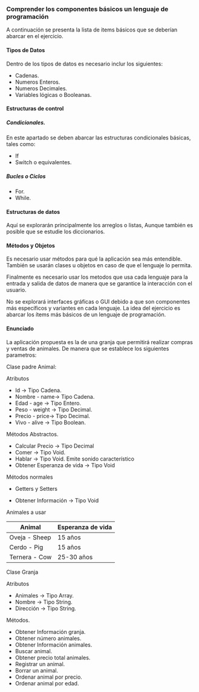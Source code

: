 ### Comprender los componentes básicos un lenguaje de programación

A continuación se presenta la lista de items básicos que se deberían abarcar en el ejercicio.

#### Tipos de Datos

Dentro de los tipos de datos es necesario inclur los siguientes:

- Cadenas.
- Numeros Enteros.
- Numeros Decimales.
- Variables lógicas o Booleanas.

#### Estructuras de control

##### Condicionales.

En este apartado se deben abarcar las estructuras condicionales básicas, tales como:

- If
- Switch o equivalentes.

##### Bucles o Ciclos

- For.
- While.

#### Estructuras de datos

Aquí se explorarán principalmente los arreglos o listas, Aunque también es posible que se estudie los diccionarios.

#### Métodos y Objetos

Es necesario usar métodos para qué la aplicación sea más entendible. También se usarán clases u objetos en caso de que el lenguaje lo permita.

Finalmente es necesario usar los metodos que usa cada lenguaje para la entrada y salida de datos de manera que se garantice la interacción con el usuario.

No se explorará interfaces gráficas o GUI debido a que son componentes más específicos y variantes en cada lenguaje. La idea del ejercicio es abarcar los ítems más básicos de un lenguaje de programación.

#### Enunciado

La aplicación propuesta es la de una granja que permitirá realizar compras y ventas de animales. De manera que se establece los siguientes parametros:

Clase padre Animal:

Atributos

- Id -> Tipo Cadena.
- Nombre - name-> Tipo Cadena.
- Edad - age -> Tipo Entero.
- Peso - weight -> Tipo Decimal.
- Precio - price-> Tipo Decimal.
- Vivo - alive -> Tipo Boolean.

Métodos Abstractos.

- Calcular Precio -> Tipo Decimal
- Comer -> Tipo Void.
- Hablar -> Tipo Void. Emite sonido característico
- Obtener Esperanza de vida -> Tipo Void

Métodos normales

- Getters y Setters


- Obtener Información -> Tipo Void

Animales a usar

| Animal          | Esperanza de vida |
| --------------- | ----------------- |
| Oveja - Sheep   | 15 años           |
| Cerdo - Pig     | 15 años           |
| Ternera - Cow   | 25-30 años        |

Clase Granja

Atributos

- Animales -> Tipo Array.
- Nombre -> Tipo String.
- Dirección -> Tipo String.

Métodos.

- Obtener Información granja.
- Obtener número animales.
- Obtener Información animales.
- Buscar animal.
- Obtener precio total animales.
- Registrar un animal.
- Borrar un animal.
- Ordenar animal por precio.
- Ordenar animal por edad.